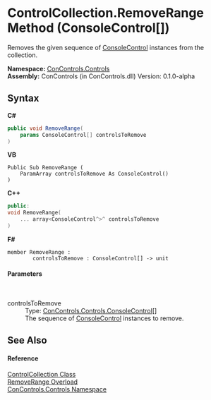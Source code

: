# ControlCollection.RemoveRange Method (ConsoleControl[])
 

Removes the given sequence of <a href="eae0acea-bdd1-dc08-7fda-dcd25c5f2082">ConsoleControl</a> instances from the collection.

**Namespace:**&nbsp;<a href="8161a036-2926-0ace-99d3-20346d250e3b">ConControls.Controls</a><br />**Assembly:**&nbsp;ConControls (in ConControls.dll) Version: 0.1.0-alpha

## Syntax

**C#**<br />
``` C#
public void RemoveRange(
	params ConsoleControl[] controlsToRemove
)
```

**VB**<br />
``` VB
Public Sub RemoveRange ( 
	ParamArray controlsToRemove As ConsoleControl()
)
```

**C++**<br />
``` C++
public:
void RemoveRange(
	... array<ConsoleControl^>^ controlsToRemove
)
```

**F#**<br />
``` F#
member RemoveRange : 
        controlsToRemove : ConsoleControl[] -> unit 

```


#### Parameters
&nbsp;<dl><dt>controlsToRemove</dt><dd>Type: <a href="eae0acea-bdd1-dc08-7fda-dcd25c5f2082">ConControls.Controls.ConsoleControl</a>[]<br />The sequence of <a href="eae0acea-bdd1-dc08-7fda-dcd25c5f2082">ConsoleControl</a> instances to remove.</dd></dl>

## See Also


#### Reference
<a href="72e613b7-790f-5a58-b25d-f7e6b12dcdce">ControlCollection Class</a><br /><a href="eb43050a-affa-c226-d739-474acd63fc79">RemoveRange Overload</a><br /><a href="8161a036-2926-0ace-99d3-20346d250e3b">ConControls.Controls Namespace</a><br />
